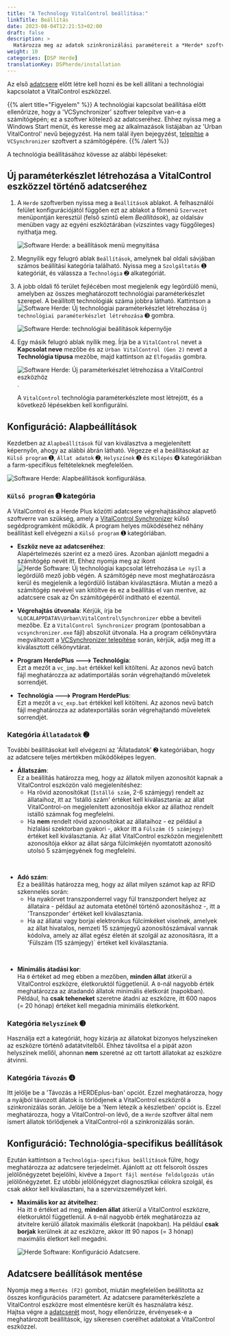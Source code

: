 ```yaml
---
title: "A Technology VitalControl beállítása:"
linkTitle: Beállítás
date: 2023-08-04T12:21:53+02:00
draft: false
description: >
  Határozza meg az adatok szinkronizálási paramétereit a *Herde* szoftver és a VitalControl eszköz közötti adatcsere érdekében.
weight: 10
categories: [DSP Herde]
translationKey: DSPherde/installation
---
```

Az első [adatcsere](../data-exchange/) előtt létre kell hozni és be kell állítani a technológiai kapcsolatot a VitalControl eszközzel.

{{% alert title="Figyelem" %}}
A technológiai kapcsolat beállítása előtt ellenőrizze, hogy a 'VCSynchronizer' szoftver telepítve van-e a számítógépén; ez a szoftver kötelező az adatcseréhez. Ehhez nyissa meg a Windows Start menüt, és keresse meg az alkalmazások listájában az 'Urban VitalControl' nevű bejegyzést. Ha nem talál ilyen bejegyzést, [telepítse](../../vcsynchronizer/installation/) a `VCSynchronizer` szoftvert a számítógépére.
{{% /alert %}}

A technológia beállításához kövesse az alábbi lépéseket:

## Új paraméterkészlet létrehozása a VitalControl eszközzel történő adatcseréhez

1. A `Herde` szoftverben nyissa meg a `Beállítások` ablakot. A felhasználói felület konfigurációjától függően ezt az ablakot a főmenü `Szervezet` menüpontján keresztül (felső szintű elem _Beállítások_), az oldalsáv menüben vagy az egyéni eszköztárában (vízszintes vagy függőleges) nyithatja meg.

   ![Software Herde: a beállítások menü megnyitása](../screenshots/settings.png "Herde: Beállítások megnyitása")

1. Megnyílik egy felugró ablak `Beállítások`, amelynek bal oldali sávjában számos beállítási kategória található. Nyissa meg a `Szolgáltatás` ➊ kategóriát, és válassza a `Technológia` ➋ alkategóriát.

1. A jobb oldali fő terület fejlécében most megjelenik egy legördülő menü, amelyben az összes meghatározott technológiai paraméterkészlet szerepel. A beállított technológiák száma jobbra látható. Kattintson a ![Software Herde: Új technológiai paraméterkészlet létrehozása](/icons/new.png "Herde: Technológiai kapcsolat létrehozása") `Új technológiai paraméterkészlet létrehozása` ➌ gombra.

   ![Software Herde: technológiai beállítások képernyője](../screenshots/settings-technology.png "Herde: Technológiai beállítások")


1. Egy másik felugró ablak nyílik meg. Írja be a `VitalControl` nevet a **Kapcsolat neve** mezőbe és az `Urban VitalControl (Gen 2)` nevet a **Technológia típusa** mezőbe, majd kattintson az `Elfogadás` gombra.

   ![Software Herde: Új paraméterkészlet létrehozása a VitalControl eszközhöz](../screenshots/new-technology.png "Új technológia létrehozása: VitalControl").

   A `VitalControl` technológia paraméterkészlete most létrejött, és a következő lépésekben kell konfigurálni.

## Konfiguráció: Alapbeállítások

Kezdetben az `Alapbeállítások` fül van kiválasztva a megjelenített képernyőn, ahogy az alábbi ábrán látható. Végezze el a beállításokat az `Külső program` ➊, `Állat adatok` ➋, `Helyszínek` ➌ és `Kilépés` ➍ kategóriákban a farm-specifikus feltételeknek megfelelően.

   ![Software Herde: Alapbeállítások konfigurálása](../screenshots/basic-settings.png "Technológia VitalControl: Alapbeállítások").
   
### `Külső program` ➊ kategória

A VitalControl és a Herde Plus közötti adatcsere végrehajtásához alapvető szoftverre van szükség, amely a [VitalControl Synchronizer](../../vcsynchronizer) külső segédprogramként működik. A program helyes működéséhez néhány beállítást kell elvégezni a `Külső program` ➊ kategóriában.

- **Eszköz neve az adatcseréhez**:  
  Alapértelmezés szerint ez a mező üres. Azonban ajánlott megadni a számítógép nevét itt. Ehhez nyomja meg az ikont ![Herde Software: Új technológiai kapcsolat létrehozása](/icons/arrow-down.png "Herde: Technológiai kapcsolat létrehozása") `Le nyíl` a legördülő mező jobb végén. A számítógép neve most meghatározásra kerül és megjelenik a legördülő listában kiválasztásra. Miután a mező a számítógép nevével van kitöltve és ez a beállítás el van mentve, az adatcsere csak az Ön számítógépéről indítható el ezentúl.

- **Végrehajtás útvonala**:
  Kérjük, írja be `%LOCALAPPDATA%\Urban\VitalControl\Synchronizer` ebbe a beviteli mezőbe. Ez a `VitalControl Synchronizer` program (pontosabban a `vcsynchronizer.exe` fájl) abszolút útvonala. Ha a program célkönyvtára megváltozott a [VCSynchronizer telepítése](../../vcsynchronizer/installation) során, kérjük, adja meg itt a kiválasztott célkönyvtárat.


- **Program HerdePlus 🡒 Technológia**:  
  Ezt a mezőt a `vc_imp.bat` értékkel kell kitölteni. Az azonos nevű batch fájl meghatározza az adatimportálás során végrehajtandó műveletek sorrendjét.

- **Technológia 🡒 Program HerdePlus**:  
  Ezt a mezőt a `vc_exp.bat` értékkel kell kitölteni. Az azonos nevű batch fájl meghatározza az adatexportálás során végrehajtandó műveletek sorrendjét.

### Kategória `Állatadatok` ➋

További beállításokat kell elvégezni az 'Állatadatok' ➋ kategóriában, hogy az adatcsere teljes mértékben működőképes legyen.

- **Állatszám**:  
  Ez a beállítás határozza meg, hogy az állatok milyen azonosítót kapnak a VitalControl eszközön való megjelenítéshez:
  - Ha rövid azonosítókat (`Istálló szám`, 2-6 számjegy) rendelt az állataihoz, itt az 'Istálló szám' értéket kell kiválasztania: az állat VitalControl-on megjelenített azonosítója ekkor az állathoz rendelt istálló számnak fog megfelelni.
  - Ha **nem** rendelt rövid azonosítókat az állataihoz - ez például a hizlalási szektorban gyakori -, akkor itt a `Fülszám (5 számjegy)` értéket kell kiválasztania. Az állat VitalControl eszközön megjelenített azonosítója ekkor az állat sárga fülcímkéjén nyomtatott azonosító utolsó 5 számjegyének fog megfelelni.
  
<br>

- **Adó szám**:  
  Ez a beállítás határozza meg, hogy az állat milyen számot kap az RFID szkennelés során:  
  - Ha nyakörvet transzponderrel vagy fül transzpondert helyez az állataira - például az automata etetőnél történő azonosításhoz -, itt a 'Transzponder' értéket kell kiválasztania.
  - Ha az állatai vagy borjai elektronikus fülcímkéket viselnek, amelyek az állat hivatalos, nemzeti 15 számjegyű azonosítószámával vannak kódolva, amely az állat egész életén át szolgál az azonosításra, itt a 'Fülszám (15 számjegy)` értéket kell kiválasztania.

<br>

- **Minimális átadási kor**:  
  Ha `0` értéket ad meg ebben a mezőben, **minden állat** átkerül a VitalControl eszközre, életkoruktól függetlenül. A `0`-nál nagyobb érték meghatározza az átadandó állatok minimális életkorát (napokban). Például, ha **csak teheneket** szeretne átadni az eszközre, itt 600 napos (= 20 hónap) értéket kell megadnia minimális életkorként.

### Kategória `Helyszínek` ➌

Használja ezt a kategóriát, hogy kizárja az állatokat bizonyos helyszíneken az eszközre történő adatátvitelből. Ehhez távolítsa el a pipát azon helyszínek mellől, ahonnan **nem** szeretné az ott tartott állatokat az eszközre átvinni.

### Kategória `Távozás` ➍

Itt jelölje be a 'Távozás a HERDEplus-ban' opciót. Ezzel meghatározza, hogy a nyájból távozott állatok is törlődjenek a VitalControl eszközről a szinkronizálás során.
Jelölje be a 'Nem létezik a készletben' opciót is. Ezzel meghatározza, hogy a VitalControl-on lévő, de a `Herde` szoftver által nem ismert állatok törlődjenek a VitalControl-ról a szinkronizálás során.

## Konfiguráció: Technológia-specifikus beállítások

Ezután kattintson a `Technológia-specifikus beállítások` fülre, hogy meghatározza az adatcsere terjedelmét. Ajánlott az ott felsorolt összes jelölőnégyzetet bejelölni, kivéve a `Import fájl mentése feldolgozás után` jelölőnégyzetet. Ez utóbbi jelölőnégyzet diagnosztikai célokra szolgál, és csak akkor kell kiválasztani, ha a szervizszemélyzet kéri.

- **Maximális kor az átvitelhez**:  
  Ha itt `0` értéket ad meg, **minden állat** átkerül a VitalControl eszközre, életkoruktól függetlenül. A `0`-nál nagyobb érték meghatározza az átvitelre kerülő állatok maximális életkorát (napokban). Ha például **csak borjak** kerülnek át az eszközre, akkor itt 90 napos (= 3 hónap) maximális életkort kell megadni.

   ![Herde Software: Konfiguráció Adatcsere](../screenshots/technology-specific-settings.png "Adatcsere: specifikus beállítások").

## Adatcsere beállítások mentése

Nyomja meg a `Mentés (F2)` gombot, miután megfelelően beállította az összes konfigurációs paramétert. Az adatcsere paraméterkészlete a VitalControl eszközre most elmentésre került és használatra kész.  
Hajtsa végre a [adatcserét](../data-exchange/) most, hogy ellenőrizze, érvényesek-e a meghatározott beállítások, így sikeresen cserélhet adatokat a VitalControl eszközzel.
